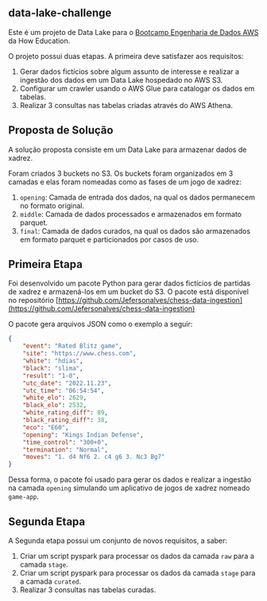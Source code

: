 ## data-lake-challenge

Este é um projeto de Data Lake para o [Bootcamp Engenharia de Dados AWS](https://howedu.com.br/cohort/engenharia-de-dados) da How Education.

O projeto possui duas etapas. A primeira deve satisfazer aos requisitos:
1. Gerar dados fictícios sobre algum assunto de interesse e realizar a ingestão dos dados em um Data Lake hospedado no AWS S3.
2. Configurar um crawler usando o AWS Glue para catalogar os dados em tabelas.
3. Realizar 3 consultas nas tabelas criadas através do AWS Athena.

## Proposta de Solução

A solução proposta consiste em um Data Lake para armazenar dados de xadrez.

Foram criados 3 buckets no S3. Os buckets foram organizados 
em 3 camadas e elas foram nomeadas como as fases de um jogo de xadrez:
1. `opening`: Camada de entrada dos dados, na qual os dados permanecem no formato original.
2. `middle`: Camada de dados processados e armazenados em formato parquet.
3. `final`: Camada de dados curados, na qual os dados são armazenados em formato parquet e particionados por casos de uso.

## Primeira Etapa

Foi desenvolvido um pacote Python para gerar dados fictícios de partidas de xadrez e armazená-los em um bucket do S3. O pacote está disponível no repositório [https://github.com/Jefersonalves/chess-data-ingestion](https://github.com/Jefersonalves/chess-data-ingestion)

O pacote gera arquivos JSON como o exemplo a seguir:

```json
{
    "event": "Rated Blitz game",
    "site": "https://www.chess.com",
    "white": "hdias",
    "black": "slima",
    "result": "1-0",
    "utc_date": "2022.11.23",
    "utc_time": "06:54:54",
    "white_elo": 2629,
    "black_elo": 2532,
    "white_rating_diff": 89,
    "black_rating_diff": 38,
    "eco": "E60",
    "opening": "Kings Indian Defense",
    "time_control": "300+0",
    "termination": "Normal",
    "moves": "1. d4 Nf6 2. c4 g6 3. Nc3 Bg7"
}
```

Dessa forma, o pacote foi usado para gerar os dados e realizar a ingestão na camada `opening` simulando um aplicativo de jogos de xadrez nomeado `game-app`.


## Segunda Etapa

A Segunda etapa possui um conjunto de novos requisitos, a saber:
1. Criar um script pyspark para processar os dados da camada `raw` para a camada `stage`.
2. Criar um script pyspark para processar os dados da camada `stage` para a camada `curated`.
3. Realizar 3 consultas nas tabelas curadas.
